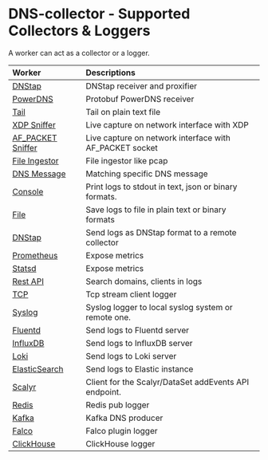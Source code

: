 # DNS-collector - Supported Collectors & Loggers

A worker can act as a collector or a logger.

| Worker                                                | Descriptions                                            |
| :-----------------------------------------------------|:--------------------------------------------------------|
| [DNStap](collectors/collector_dnstap.md)              | DNStap receiver and proxifier                           |
| [PowerDNS](collectors/collector_powerdns.md)          | Protobuf PowerDNS receiver                              |
| [Tail](collectors/collector_tail.md)                  | Tail on plain text file                                 |
| [XDP Sniffer](collectors/collector_xdp.md)            | Live capture on network interface with XDP              |
| [AF_PACKET Sniffer](collectors/collector_afpacket.md) | Live capture on network interface with AF_PACKET socket |
| [File Ingestor](collectors/collector_fileingestor.md) | File ingestor like pcap                                 |
| [DNS Message](collectors/collector_dnsmessage.md)     | Matching specific DNS message                           |
| [Console](loggers/logger_stdout.md)                   | Print logs to stdout in text, json or binary formats.   |
| [File](loggers/logger_file.md)                        | Save logs to file in plain text or binary formats       |
| [DNStap](loggers/logger_dnstap.md)                    | Send logs as DNStap format to a remote collector        |
| [Prometheus](loggers/logger_prometheus.md)            | Expose metrics                                          |
| [Statsd](loggers/logger_statsd.md)                    | Expose metrics                                          |
| [Rest API](loggers/logger_restapi.md)                 | Search domains, clients in logs                         |
| [TCP](loggers/logger_tcp.md)                          | Tcp stream client logger                                |
| [Syslog](loggers/logger_syslog.md)                    | Syslog logger to local syslog system or remote one.     |
| [Fluentd](loggers/logger_fluentd.md)                  | Send logs to Fluentd server                             |
| [InfluxDB](loggers/logger_influxdb.md)                | Send logs to InfluxDB server                            |
| [Loki](loggers/logger_loki.md)                        | Send logs to Loki server                                |
| [ElasticSearch](loggers/logger_elasticsearch.md)      | Send logs to Elastic instance                           |
| [Scalyr](loggers/logger_scalyr.md)                    | Client for the Scalyr/DataSet addEvents API endpoint.   |
| [Redis](loggers/logger_redis.md)                      | Redis pub logger                                        |
| [Kafka](loggers/logger_kafka.md)                      | Kafka DNS producer                                      |
| [Falco](loggers/logger_falco.md)                      | Falco plugin logger                                     |
| [ClickHouse](loggers/logger_clickhouse.md)            | ClickHouse logger                                       |
